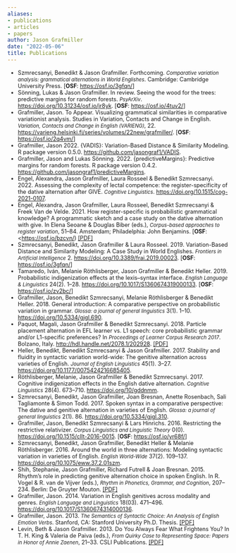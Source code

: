 ```yaml
---
aliases:
- publications
- articles
- papers
author: Jason Grafmiller
date: "2022-05-06"
title: Publications
---
```


<style>
li, em {
  font-size: 90%;
}

div.post__content a {
  font-size: 95%;
  font-weight: bold;
}
</style>

- Szmrecsanyi, Benedikt & Jason Grafmiller. Forthcoming. *Comparative variation analysis: grammatical alternations in World Englishes*. Cambridge: Cambridge University Press. [**OSF**: <https://osf.io/3gfqn/>]
- Sönning, Lukas & Jason Grafmiller. In review. Seeing the wood for the trees: predictive margins for random forests. *PsyArXiv*. <https://doi.org/10.31234/osf.io/jr8yk>. [**OSF**: <https://osf.io/4tuv2/>]
- Grafmiller, Jason. To Appear. Visualizing grammatical similarities in comparative variationist analysis. Studies in Variation, Contacts and Change in English. *Variation, Contacts and Change in English (VARIENG)*, 22. <https://varieng.helsinki.fi/series/volumes/22new/grafmiller/>. [**OSF**: <https://osf.io/2q4vm/>]
- Grafmiller, Jason 2022. {VADIS}: Variation-Based Distance & Similarity Modeling. R
  package version 0.5.0. <https://github.com/jasongraf1/VADIS>.
- Grafmiller, Jason and Lukas Sönning. 2022. {predictiveMargins}: Predictive margins for random forests. R package version 0.4.2. <https://github.com/jasongraf1/predictiveMargins>.
- Engel, Alexandra, Jason Grafmiller, Laura Rosseel & Benedikt Szmrecsanyi. 2022. Assessing the complexity of lectal competence: the register-specificity of the dative alternation after GIVE. *Cognitive Linguistics*. <https://doi.org/10.1515/cog-2021-0107>. 
- Engel, Alexandra, Jason Grafmiller, Laura Rosseel, Benedikt Szmrecsanyi & Freek Van de Velde. 2021. How register-specific is probabilistic grammatical knowledge? A programmatic sketch and a case study on the dative alternation with give. In Elena Seoane & Douglas Biber (eds.), *Corpus-based approaches to register variation*, 51–84. Amsterdam; Philadelphia: John Benjamins. [**OSF**: <https://osf.io/bzcvn/) [[PDF]]()
- Szmrecsanyi, Benedikt, Jason Grafmiller & Laura Rosseel. 2019. Variation-Based Distance and Similarity Modeling: A Case Study in World Englishes. *Frontiers in Artificial Intelligence* 2. https://doi.org/10.3389/frai.2019.00023. [**OSF**: <https://osf.io/3gfqn/>]
- Tamaredo, Iván, Melanie Röthlisberger, Jason Grafmiller & Benedikt Heller. 2019. Probabilistic indigenization effects at the lexis–syntax interface. *English Language & Linguistics* 24(2). 1–28. <https://doi.org/10.1017/S1360674319000133>. [**OSF**: <https://osf.io/zv2bc/>]
- Grafmiller, Jason, Benedikt Szmrecsanyi, Melanie Röthlisberger & Benedikt Heller. 2018. General introduction: A comparative perspective on probabilistic variation in grammar. *Glossa: a journal of general linguistics* 3(1). 1–10. <https://doi.org/10.5334/gjgl.690>.
- Paquot, Magali, Jason Grafmiller & Benedikt Szmrecsanyi. 2018. Particle placement alternation in EFL learner vs. L1 speech: core probabilistic grammar and/or L1-specific preferences? In *Proceedings of Learner Corpus Research 2017*. Bolzano, Italy. <http://hdl.handle.net/2078.1/202928>. [[PDF]]()
- Heller, Benedikt, Benedikt Szmrecsanyi & Jason Grafmiller. 2017. Stability and fluidity in syntactic variation world-wide: The genitive alternation across varieties of English. *Journal of English Linguistics* 45(1). 3–27. <https://doi.org/10.1177/0075424216685405>.
- Röthlisberger, Melanie, Jason Grafmiller & Benedikt Szmrecsanyi. 2017. Cognitive indigenization effects in the English dative alternation. *Cognitive Linguistics* 28(4). 673–710. https://doi.org/10/gddnmm.
- Szmrecsanyi, Benedikt, Jason Grafmiller, Joan Bresnan, Anette Rosenbach, Sali Tagliamonte & Simon Todd. 2017. Spoken syntax in a comparative perspective: The dative and genitive alternation in varieties of English. *Glossa: a journal of general linguistics* 2(1). 86. https://doi.org/10.5334/gjgl.310.
- Grafmiller, Jason, Benedikt Szmrecsanyi & Lars Hinrichs. 2016. Restricting the restrictive relativizer. *Corpus Linguistics and Linguistic Theory* 0(0). https://doi.org/10.1515/cllt-2016-0015. [**OSF**: <https://osf.io/yr68f/>]
- Szmrecsanyi, Benedikt, Jason Grafmiller, Benedikt Heller & Melanie Röthlisberger. 2016. Around the world in three alternations: Modeling syntactic variation in varieties of English. *English World-Wide* 37(2). 109–137. <https://doi.org/10.1075/eww.37.2.01szm>.
- Shih, Stephanie, Jason Grafmiller, Richard Futrell & Joan Bresnan. 2015. Rhythm’s role in predicting genitive alternation choice in spoken English. In R. Vogel & R. van de Vijver (eds.), *Rhythm in Phonetics, Grammar, and Cognition*, 207–234. Berlin: De Gruyter Mouton. [[PDF]](/pdfs/Shih_et_al_2015.pdf)
- Grafmiller, Jason. 2014. Variation in English genitives across modality and genres. *English Language and Linguistics* 18(03). 471–496. <https://doi.org/10.1017/S1360674314000136>.
- Grafmiller, Jason. 2013. *The Semantics of Syntactic Choice: An Analysis of English Emotion Verbs*. Stanford, CA: Stanford University Ph.D. Thesis. [[PDF]](/pdfs/Grafmiller_thesis.pdf)
- Levin, Beth & Jason Grafmiller. 2013. Do You Always Fear What Frightens You? In T. H. King & Valeria de Paiva (eds.), *From Quirky Case to Representing Space: Papers in Honor of Annie Zaenen*, 21–33. CSLI Publications. [[PDF]](/pdfs/Levin_Grafmiller_2013.pdf)

